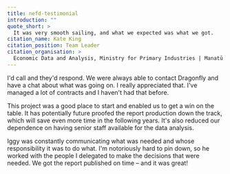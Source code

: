 ```yaml
---
title: nefd-testimonial
introduction: ""
quote_short: >
  It was very smooth sailing, and what we expected was what we got.
citation_name: Kate King
citation_position: Team Leader
citation_organisation: >
  Economic Data and Analysis, Ministry for Primary Industries | Manatū Ahu Matua
---
```


I'd call and they'd respond. We were always able to contact Dragonfly and have
a chat about what was going on. I really appreciated that. I've managed a lot
of contracts and I haven't had that before.

This project was a good place to start and enabled us to get a win on the
table. It has potentially future proofed the report production down the track,
which will save even more time in the following years. It's also reduced our
dependence on having senior staff available for the data analysis.

Iggy was constantly communicating what was needed and whose
responsibility it was to do what. I'm notoriously hard to pin down, so he
worked with the people I delegated to make the decisions that were needed.
We got the report published on time – and it was great!
